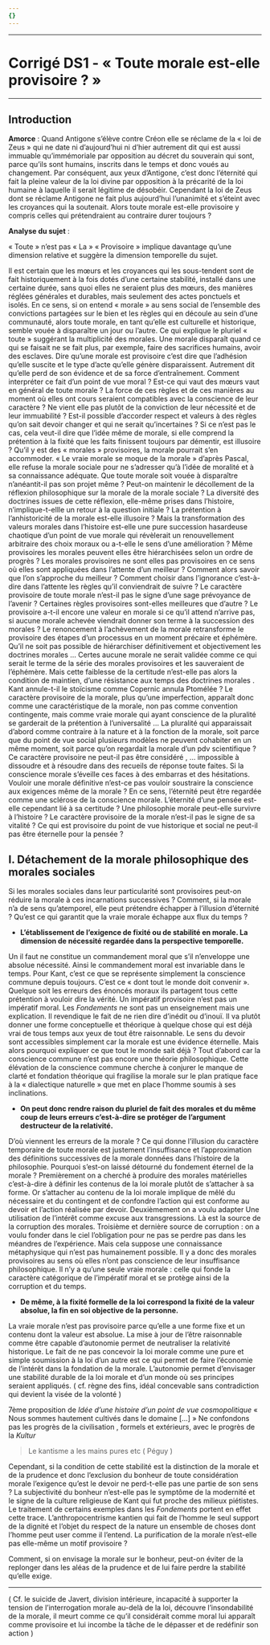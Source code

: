 ```yaml
---
{}
---
```

***
# Corrigé DS1 - « Toute morale est-elle provisoire ? »
***
## Introduction 

**Amorce** : Quand Antigone s’élève contre Créon elle se réclame de la « loi de Zeus » qui ne date ni d’aujourd’hui ni d’hier autrement dit qui est aussi immuable qu’immémoriale par opposition au décret du souverain qui sont, parce qu’ils sont humains, inscrits dans le temps et donc voués au changement. Par conséquent, aux yeux d’Antigone, c’est donc l’éternité qui fait la pleine valeur de la loi divine par opposition à la précarité de la loi humaine à laquelle il serait légitime de désobéir. Cependant la loi de Zeus dont se réclame Antigone ne fait plus aujourd’hui l’unanimité et s’éteint avec les croyances qui la soutenait. Alors toute morale est-elle provisoire y compris celles qui prétendraient au contraire durer toujours ? 

**Analyse du sujet** : 

« Toute » n’est pas « La »
« Provisoire » implique davantage qu’une dimension relative  et suggère la dimension temporelle du sujet.

Il est certain que les mœurs et les croyances qui les sous-tendent sont de fait historiquement à la fois dotés d’une certaine stabilité, installé dans une certaine durée, sans quoi elles ne seraient plus des mœurs, des manières réglées générales et durables, mais seulement des actes ponctuels et isolés. En ce sens, si on entend « morale » au sens social de l’ensemble des convictions partagées sur le bien et les règles qui en découle au sein d’une communauté, alors toute morale, en tant qu’elle est culturelle et historique, semble vouée à disparaître un jour ou l’autre. Ce qui explique le pluriel « toute » suggérant la multiplicité des morales. Une morale disparaît quand ce qui se faisait ne se fait plus, par exemple, faire des sacrifices humains, avoir des esclaves. Dire qu’une morale est provisoire c’est dire que l’adhésion qu’elle suscite et le type d’acte qu’elle génère disparaissent. Autrement dit qu’elle perd de son évidence et de sa force d’entraînement. Comment interpréter ce fait d’un point de vue moral ?  Est-ce qui vaut des mœurs vaut en général de toute morale ? La force de ces règles et de ces manières au moment où elles ont cours seraient compatibles avec la conscience de leur caractère ? Ne vient elle pas plutôt de la conviction de leur nécessité et de leur immuabilité ? Est-il possible d’accorder respect et valeurs à des règles qu’on sait devoir changer et qui ne serait qu’incertaines ? Si ce n’est pas le cas, cela veut-il dire que l’idée même de morale, si elle comprend la prétention à la fixité que les faits finissent toujours par démentir, est illusoire ? Qu’il y est des « morales » provisoires, la morale pourrait s’en accommoder. « Le vraie morale se moque de la morale » d’après Pascal, elle refuse la morale sociale pour ne s’adresser qu’à l’idée de moralité et à sa connaissance adéquate. Que toute morale soit vouée à disparaître n’anéantit-il pas son projet même ? Peut-on maintenir le décollement de la réflexion philosophique sur la morale de la morale sociale ? La diversité des doctrines issues de cette réflexion, elle-même prises dans l’histoire, n’implique-t-ellle un retour à la question initiale ?  La prétention à l’anhistoricité de la morale est-elle illusoire ? Mais la transformation des valeurs morales dans l’histoire est-elle une pure succession hasardeuse chaotique d’un point de vue morale qui révèlerait un renouvellement arbitraire des choix moraux ou a-t-elle le sens d’une amélioration ? Même provisoires les morales peuvent elles être hiérarchisées selon un ordre de progrès ? Les morales provisoires ne sont elles pas provisoires en ce sens où elles sont appliquées dans l’attente d’un meilleur ? Comment alors savoir que l’on s’approche du meilleur ? Comment choisir dans l’ignorance c’est-à-dire dans l’attente les règles qu’il conviendrait de suivre ? Le caractère provisoire de toute morale n’est-il pas le signe d’une sage prévoyance de l’avenir ? Certaines règles provisoires sont-elles meilleures que d’autre ? Le provisoire a-t-il encore une valeur en morale si ce qu’il attend n’arrive pas, si aucune morale achevée viendrait donner son terme à la succession des morales ? Le renoncement à l’achèvement de la morale retransforme le provisoire des étapes d’un processus en un moment précaire et éphémère. Qu’il ne soit pas possible de hiérarchiser définitivement et objectivement les doctrines morales … Certes aucune morale ne serait validée comme ce qui serait le terme de la série des morales provisoires et les sauveraient de l’éphémère. Mais cette faiblesse de la certitude n’est-elle pas alors la condition de maintien, d’une résistance aux temps des doctrines morales . Kant annule-t-il le stoïcisme comme Copernic annula Ptomélée ? Le caractère provisoire de la morale, plus qu’une imperfection, apparaît donc comme une caractéristique de la morale, non pas comme convention contingente, mais comme vraie morale qui ayant conscience de la pluralité se garderait de la prétention à l’universalité … La pluralité qui apparaissait d’abord comme contraire à la nature et à la fonction de la morale, soit parce que du point de vue social plusieurs modèles ne peuvent cohabiter en un même moment, soit parce qu’on regardait la morale d’un pdv scientifique ? Ce caractère provisoire ne peut-il pas être considéré , … impossible à dissoudre et à résoudre dans des recueils de réponse toute faites. Si la conscience morale s’éveille ces faces à des embarras et des hésitations. Vouloir une morale définitive n’est-ce pas vouloir soustraire la conscience aux exigences même de la morale ? En ce sens, l’éternité peut être regardée comme une sclérose de la conscience morale. L’éternité d’une pensée est-elle cependant lié à sa certitude ? Une philosophie morale peut-elle survivre à l’histoire ? Le caractère provisoire de la morale n’est-il pas le signe de sa vitalité ? Ce qui est provisoire du point de vue historique et social ne peut-il pas être éternelle pour la pensée ? 

## I. Détachement de la morale philosophique des morales sociales 

Si les morales sociales dans leur particularité sont provisoires peut-on réduire la morale à ces incarnations successives ? Comment, si la morale n’a de sens qu’atemporel, elle peut prétendre échapper à l’illusion d’éternité ? Qu’est ce qui garantit que la vraie morale échappe aux flux du temps ? 

- **L’établissement de l’exigence de fixité ou de stabilité en morale. La dimension de nécessité regardée dans la perspective temporelle.**

Un il faut ne constitue un commandement moral que s’il n’enveloppe une absolue nécessité. Ainsi le commandement moral est invariable dans le temps. Pour Kant, c’est ce que se représente simplement la conscience commune depuis toujours. C’est ce « dont tout le monde doit convenir ». Quelque soit les erreurs des énoncés moraux ils partagent tous cette prétention à vouloir dire la vérité. Un impératif provisoire n’est pas un impératif moral. Les *Fondements* ne sont pas un enseignement mais une explication. Il revendique le fait de ne rien dire d’inédit ou d’inouï. Il va plutôt donner une forme conceptuelle et théorique à quelque chose qui est déjà vrai de tous temps aux yeux de tout être raisonnable. Le sens du devoir sont accessibles simplement car la morale est une évidence éternelle. Mais alors pourquoi expliquer ce que tout le monde sait déjà ? Tout d’abord car la conscience commune n’est pas encore une théorie philosophique. Cette élévation de la conscience commune cherche à conjurer le manque de clarté et  fondation théorique qui fragilise la morale sur le plan pratique face à la « dialectique naturelle » que met en place l’homme soumis à ses inclinations. 

- **On peut donc rendre raison du pluriel de fait des morales et du même coup de leurs erreurs c’est-à-dire se protéger de l’argument destructeur de la relativité.**

D’où viennent les erreurs de la morale ? Ce qui donne l’illusion du caractère temporaire de toute morale est justement l’insuffisance et l’approximation des définitions successives de la morale données dans l’histoire de la philosophie. Pourquoi s’est-on laissé détourné du fondement éternel de la morale ? Premièrement on a cherché à produire des morales matérielles c’est-à-dire à définir les contenus de la loi morale plutôt de s’attacher à sa forme. Or s’attacher au contenu de la loi morale implique de mêlé du nécessaire et du contingent et de confondre l’action qui est conforme au devoir et l’action réalisée par devoir. Deuxièmement on a voulu adapter 
Une utilisation de l’intérêt comme excuse aux transgressions. Là est la source de la corruption des morales. Troisième et dernière source de corruption : on a voulu fonder dans le ciel l’obligation pour ne pas se perdre pas dans les méandres de l’expérience. Mais cela suppose une connaissance métaphysique qui n’est pas humainement possible.
Il y a donc des morales provisoires au sens où elles n’ont pas conscience de leur insuffisance philosophique. Il n’y a qu’une seule vraie morale : celle qui fonde la caractère catégorique de l’impératif moral et se protège ainsi de la corruption et du temps. 

- **De même, à la fixité formelle de la loi correspond la fixité de la valeur absolue, la fin en soi objective de la personne.**

La vraie morale n’est pas provisoire parce qu’elle a une forme fixe et un contenu dont la valeur est absolue. La mise à jour de l’être raisonnable comme être capable d’autonomie permet de neutraliser la relativité historique. Le fait de ne pas concevoir la loi morale comme une pure et simple soumission à la loi d’un autre est ce qui permet de faire l’économie de l’intérêt dans la fondation de la morale. L’autonomie permet d’envisager une stabilité durable de la loi morale et d’un monde où ses principes seraient appliqués. ( cf. règne des fins, idéal concevable sans contradiction qui devient la visée de la volonté )

7ème proposition de *Idée d’une histoire d’un point de vue cosmopolitique* 
« Nous sommes hautement cultivés dans le domaine […] » Ne confondons pas les progrès de la civilisation , formels et extérieurs, avec le progrès de la *Kultur* 

> Le kantisme a les mains pures etc ( Péguy )

Cependant, si la condition de cette stabilité est la distinction de la morale et de la prudence et donc l’exclusion du bonheur de toute considération morale l’exigence qu’est le devoir ne perd-t-elle pas une partie de son sens ? La subjectivité du bonheur n’est-elle pas le symptôme de la modernité et le signe de la culture religieuse de Kant qui fut proche des milieux piétistes. Le traitement de certains exemples dans les *Fondements* portent en effet cette trace. L’anthropocentrisme kantien qui fait de l’homme le seul support de la dignité et l’objet du respect de la nature un ensemble de choses dont l’homme peut user comme il l’entend. La purification de la morale n’est-elle pas elle-même un motif provisoire ? 

Comment, si on envisage la morale sur le bonheur, peut-on éviter de la replonger dans les aléas de la prudence et de lui faire perdre la stabilité qu’elle exige. 






***
( Cf. le suicide de Javert, division intérieure, incapacité à supporter la tension de l’interrogation morale au-delà de la loi, découvre l’insondabilité de la morale, il meurt comme ce qu’il considérait comme moral lui apparaît comme provisoire et lui incombe la tâche de le dépasser et de redéfinir son action  )

